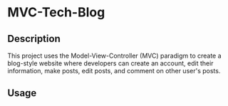 # MVC-Tech-Blog


## Description
This project uses the Model-View-Controller (MVC) paradigm to create a blog-style website where developers can create an account, edit their information, make posts, edit posts, and comment on other user's posts.
 

 ## Usage
 